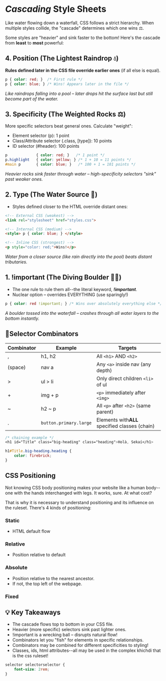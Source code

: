 # ***Cascading*** Style Sheets

Like water flowing down a waterfall, CSS follows a strict hierarchy. When multiple styles collide, the "cascade" determines which one wins ⚖️.

Some styles are "heavier" and sink faster to the bottom! Here's the cascade from **least** to **most** powerful:

## 4. Position (The Lightest Raindrop 💧)

**Rules defined later in the CSS file override earlier ones** (if all else is equal).

```css
p { color: red; }  /* First rule */  
p { color: blue; } /* Wins! Appears later in the file */  
```

*Like raindrops falling into a pool – later drops hit the surface last but still become part of the water.*

## 3. Specificity (The Weighted Rocks ⚖️)

More specific selectors beat general ones. Calculate "weight":

- Element selector (p): 1 point
- Class/Attribute selector (.class, [type]): 10 points
- ID selector (#header): 100 points

```css
p             { color: red; }   /* 1 point */  
p.highlight   { color: yellow; } /* 1 + 10 = 11 points */  
#main p       { color: blue; }   /* 100 + 1 = 101 points */  
```

*Heavier rocks sink faster through water – high-specificity selectors "sink" past weaker ones.*

## 2. Type (The Water Source 🚰)

- Styles defined closer to the HTML override distant ones:

```html
<!-- External CSS (weakest) -->  
<link rel="stylesheet" href="styles.css">  

<!-- Internal CSS (medium) -->  
<style> p { color: blue; } </style>  

<!-- Inline CSS (strongest) -->  
<p style="color: red;">Wins!</p>  
```

*Water from a closer source (like rain directly into the pool) beats distant tributaries.*

## 1. !important (The Diving Boulder 🌊💥)

- The one rule to rule them all--the literal keyword, ***!important***.
- Nuclear option – overrides EVERYTHING (use sparingly!)

```css
p { color: red !important; } /* Wins over absolutely everything else */  
```

*A boulder tossed into the waterfall – crashes through all water layers to the bottom instantly.*

## 🔗Selector Combinators

| Combinator | Example                  | Targets                                              |
| ---------- | ------------------------ | ---------------------------------------------------- |
| ,          | h1, h2                   | All `<h1>` AND `<h2>`                            |
| (space)    | nav a                    | Any `<a>` inside nav (any depth)                   |
| >          | ul > li                  | Only direct children `<li>` of ul                  |
| +          | img + p                  | `<p>` immediately after `<img>`                  |
| ~          | h2 ~ p                   | All `<p>` after `<h2>` (same parent)             |
| .          | `button.primary.large` | Elements with**ALL** specified classes (chain) |

```css
/* chaining example */
<h1 id="Title" class="big-heading" class="heading">Holà, Sekaí</h1>

h1#Title.big-heading.heading {
    color: firebrick;
}
```

## CSS Positioning

Not knowing CSS body positioning makes your website like a human body--one with the hands interchanged with legs. It works, sure. At what cost?

That is why it is necessary to understand positioning and its influence on the ruleset. There's 4 kinds of positioning: 

### Static
- HTML default flow

### Relative 
- Position relative to default

### Absolute 
- Position relative to the nearest ancestor. 
- If not, the top left of the webpage. 

### Fixed













## 💡 Key Takeaways

- The cascade flows top to bottom in your CSS file.
- Heavier (more specific) selectors sink past lighter ones.
- !important is a wrecking ball – disrupts natural flow!
- Combinators let you "fish" for elements in specific relationships.
- Combinators may be combined for different specificities to styling!
- Classes, ids, html attributes--all may be used in the complex khichdi that is the css ruleset!

```css
selector selectorselector {
    font-size: 2rem;
}
```

